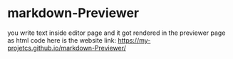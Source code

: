 # markdown-Previewer
you write text inside editor page and it got rendered in the previewer page as html code
here is the website link: https://my-projetcs.github.io/markdown-Previewer/
